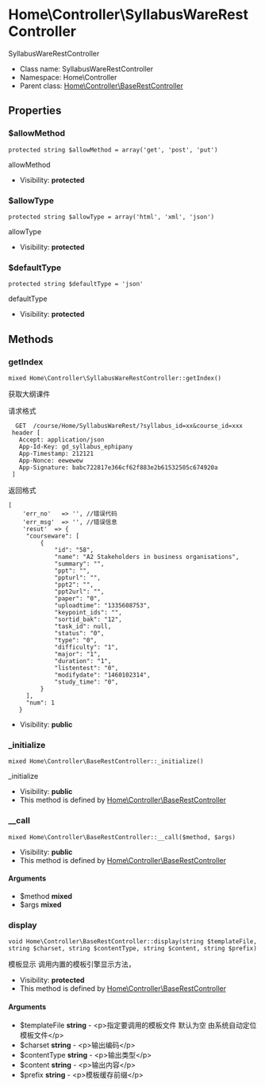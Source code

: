 Home\Controller\SyllabusWareRestController
===============

SyllabusWareRestController




* Class name: SyllabusWareRestController
* Namespace: Home\Controller
* Parent class: [Home\Controller\BaseRestController](Home-Controller-BaseRestController.md)





Properties
----------


### $allowMethod

    protected string $allowMethod = array('get', 'post', 'put')

allowMethod



* Visibility: **protected**


### $allowType

    protected string $allowType = array('html', 'xml', 'json')

allowType



* Visibility: **protected**


### $defaultType

    protected string $defaultType = 'json'

defaultType



* Visibility: **protected**


Methods
-------


### getIndex

    mixed Home\Controller\SyllabusWareRestController::getIndex()

获取大纲课件

请求格式
```
  GET  /course/Home/SyllabusWareRest/?syllabus_id=xx&course_id=xxx
 header [
   Accept: application/json
   App-Id-Key: gd_syllabus_ephipany
   App-Timestamp: 212121
   App-Nonce: eewewew
   App-Signature: babc722817e366cf62f883e2b61532505c674920a
 ]
```
返回格式
```
[
    'err_no'   => '', //错误代码
    'err_msg'  => '', //错误信息
    'resut'  => {
     "courseware": [
         {
             "id": "58",
             "name": "A2 Stakeholders in business organisations",
             "summary": "",
             "ppt": "",
             "ppturl": "",
             "ppt2": "",
             "ppt2url": "",
             "paper": "0",
             "uploadtime": "1335608753",
             "keypoint_ids": "",
             "sortid_bak": "12",
             "task_id": null,
             "status": "0",
             "type": "0",
             "difficulty": "1",
             "major": "1",
             "duration": "1",
             "listentest": "0",
             "modifydate": "1460102314",
             "study_time": "0",
         }
     ],
     "num": 1
   }
```

* Visibility: **public**




### _initialize

    mixed Home\Controller\BaseRestController::_initialize()

_initialize



* Visibility: **public**
* This method is defined by [Home\Controller\BaseRestController](Home-Controller-BaseRestController.md)




### __call

    mixed Home\Controller\BaseRestController::__call($method, $args)





* Visibility: **public**
* This method is defined by [Home\Controller\BaseRestController](Home-Controller-BaseRestController.md)


#### Arguments
* $method **mixed**
* $args **mixed**



### display

    void Home\Controller\BaseRestController::display(string $templateFile, string $charset, string $contentType, string $content, string $prefix)

模板显示 调用内置的模板引擎显示方法，



* Visibility: **protected**
* This method is defined by [Home\Controller\BaseRestController](Home-Controller-BaseRestController.md)


#### Arguments
* $templateFile **string** - &lt;p&gt;指定要调用的模板文件
默认为空 由系统自动定位模板文件&lt;/p&gt;
* $charset **string** - &lt;p&gt;输出编码&lt;/p&gt;
* $contentType **string** - &lt;p&gt;输出类型&lt;/p&gt;
* $content **string** - &lt;p&gt;输出内容&lt;/p&gt;
* $prefix **string** - &lt;p&gt;模板缓存前缀&lt;/p&gt;


